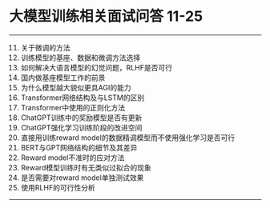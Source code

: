 # 大模型训练相关面试问答 11-25

------
11. 关于微调的方法
12. 训练模型的基座、数据和微调方法选择
13. 如何解决大语言模型的幻觉问题，RLHF是否可行
14. 国内做基座模型工作的前景
15. 为什么模型越大貌似更具AGI的能力
16. Transformer网络结构及与LSTM的区别
17. Transformer中使用的正则化方法
18. ChatGPT训练中的奖励模型是否有更新
19. ChatGPT强化学习训练阶段的改进空间
20. 直接用训练reward model的数据精调模型而不使用强化学习是否可行
21. BERT与GPT网络结构的细节及其差异
22. Reward model不准时的应对方法
23. Reward模型训练时有无类似过拟合的现象
24. 是否需要对reward model单独测试效果
25. 使用RLHF的可行性分析
-----
